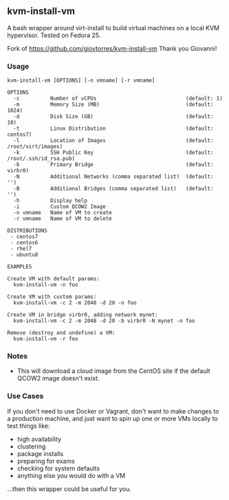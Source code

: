 ## kvm-install-vm

A bash wrapper around virt-install to build virtual machines on a local KVM
hypervisor.  Tested on Fedora 25.

Fork of https://github.com/giovtorres/kvm-install-vm
Thank you Giovanni!

### Usage

```
kvm-install-vm [OPTIONS] [-n vmname] [-r vmname]

OPTIONS
  -c          Number of vCPUs                             (default: 1)
  -m          Memory Size (MB)                            (default: 1024)
  -d          Disk Size (GB)                              (default: 10)
  -t          Linux Distribution                          (default: centos7)
  -l          Location of Images                          (default: /root/virt/images)
  -k          SSH Public Key                              (default: /root/.ssh/id_rsa.pub)
  -b          Primary Bridge                              (default: virbr0)
  -N          Additional Networks (comma separated list)  (default: '')
  -B          Additional Bridges (comma separated list)   (default: '')
  -h          Display help
  -i          Custom QCOW2 Image
  -n vmname   Name of VM to create
  -r vmname   Name of VM to delete

DISTRIBUTIONS
 - centos7
 - centos6
 - rhel7
 - ubuntu8

EXAMPLES

Create VM with default params:
  kvm-install-vm -n foo

Create VM with custom params:
  kvm-install-vm -c 2 -m 2048 -d 20 -n foo

Create VM in bridge virbr0, adding network mynet:
  kvm-install-vm -c 2 -m 2048 -d 20 -b virbr0 -N mynet -n foo

Remove (destroy and undefine) a VM:
  kvm-install-vm -r foo
```

### Notes

- This will download a cloud image from the CentOS site if the default QCOW2
  image doesn't exist.

### Use Cases

If you don't need to use Docker or Vagrant, don't want to make changes to a
production machine, and just want to spin up one or more VMs locally to test
things like:

- high availability
- clustering
- package installs
- preparing for exams
- checking for system defaults
- anything else you would do with a VM

...then this wrapper could be useful for you.
